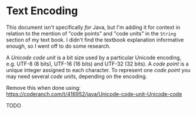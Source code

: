 # Text Encoding

This document isn't specifically *for* Java, but I'm adding it for context in relation to the mention of "code points" and "code units" in the `String` section of my text book. I didn't find the textbook explanation informative enough, so I went off to do some research.

A *Unicode code unit* is a bit size used by a particular Unicode encoding, e.g. UTF-8 (8 bits), UTF-16 (16 bits) and UTF-32 (32 bits).
A *code point* is a unique integer assigned to each character. To represent one *code point* you may need several *code units*, depending on the encoding.

Remove this when done using: https://coderanch.com/t/416952/java/Unicode-code-unit-Unicode-code

TODO